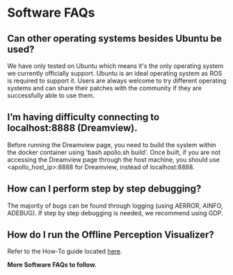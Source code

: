 # Software FAQs

## Can other operating systems besides Ubuntu be used?

We have only tested on Ubuntu which means it's the only operating system we currently officially support. Ubuntu is an ideal operating system as ROS is required to support it. Users are always welcome to try different operating systems and can share their patches with the community if they are successfully able to use them.

## I’m having difficulty connecting to localhost:8888 (Dreamview).

Before running the Dreamview page, you need to build the system within the docker container using 'bash apollo.sh build'. Once built, if you are not accessing the Dreamview page through the host machine, you should use <apollo_host_ip>:8888 for Dreamview, instead of localhost:8888.

## How can I perform step by step debugging?

The majority of bugs can be found through logging (using AERROR, AINFO, ADEBUG). If step by step debugging is needed, we recommend using GDP.

## How do I run the Offline Perception Visualizer?

Refer to the How-To guide located [here](https://github.com/ApolloAuto/apollo/blob/master/docs/howto/how_to_run_offline_perception_visualizer.md).

**More Software FAQs to follow.**
